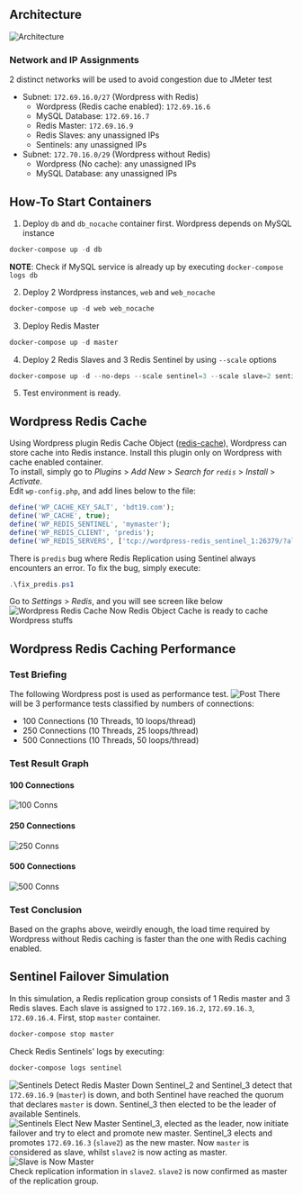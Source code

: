 ## Architecture
![Architecture](assets/architecture.png)
### Network and IP Assignments
2 distinct networks will be used to avoid congestion due to JMeter test
- Subnet: `172.69.16.0/27` (Wordpress with Redis)
  - Wordpress (Redis cache enabled): `172.69.16.6`
  - MySQL Database: `172.69.16.7`
  - Redis Master: `172.69.16.9`
  - Redis Slaves: any unassigned IPs
  - Sentinels: any unassigned IPs
- Subnet: `172.70.16.0/29` (Wordpress without Redis)
  - Wordpress (No cache): any unassigned IPs
  - MySQL Database: any unassigned IPs
## How-To Start Containers
1. Deploy `db` and `db_nocache` container first. Wordpress depends on MySQL instance 
```powershell
docker-compose up -d db
```
**NOTE**: Check if MySQL service is already up by executing `docker-compose logs db`

2. Deploy 2 Wordpress instances, `web` and `web_nocache`
```powershell
docker-compose up -d web web_nocache
```
3. Deploy Redis Master
```powershell
docker-compose up -d master
```
4. Deploy 2 Redis Slaves and 3 Redis Sentinel by using `--scale` options
```powershell
docker-compose up -d --no-deps --scale sentinel=3 --scale slave=2 sentinel slave
```
5. Test environment is ready.
## Wordpress Redis Cache
Using Wordpress plugin Redis Cache Object ([redis-cache](https://wordpress.org/plugins/redis-cache/)), Wordpress can store cache into Redis instance. Install this plugin only on Wordpress with cache enabled container.  
To install, simply go to *Plugins* > *Add New* > *Search for `redis`* > *Install* > *Activate*.  
Edit `wp-config.php`, and add lines below to the file:
```php
define('WP_CACHE_KEY_SALT', 'bdt19.com');
define('WP_CACHE', true);
define('WP_REDIS_SENTINEL', 'mymaster');
define('WP_REDIS_CLIENT', 'predis');
define('WP_REDIS_SERVERS', ['tcp://wordpress-redis_sentinel_1:26379/?alias=sen1', 'tcp://wordpress-redis_sentinel_2:26379/?alias=sen2', 'tcp://wordpress-redis_sentinel_3:26379/?alias=sen3']);
```
There is `predis` bug where Redis Replication using Sentinel always encounters an error. To fix the bug, simply execute:
```powershell
.\fix_predis.ps1
```
Go to *Settings* > *Redis*, and you will see screen like below
![Wordpress Redis Cache](assets/wp_redis_cache.png)
Now Redis Object Cache is ready to cache Wordpress stuffs
## Wordpress Redis Caching Performance
### Test Briefing
The following Wordpress post is used as performance test.
![Post](assets/test_page.png)
There will be 3 performance tests classified by numbers of connections:
- 100 Connections (10 Threads, 10 loops/thread)
- 250 Connections (10 Threads, 25 loops/thread)
- 500 Connections (10 Threads, 50 loops/thread)
### Test Result Graph
#### 100 Connections
![100 Conns](assets/test_result_100_conns.png)
#### 250 Connections
![250 Conns](assets/test_result_250_conns.png)
#### 500 Connections
![500 Conns](assets/test_result_500_conns.png)
### Test Conclusion
Based on the graphs above, weirdly enough, the load time required by Wordpress without Redis caching is faster than the one with Redis caching enabled.
## Sentinel Failover Simulation
In this simulation, a Redis replication group consists of 1 Redis master and 3 Redis slaves. Each slave is assigned to `172.169.16.2`, `172.69.16.3`, `172.69.16.4`. First, stop `master` container.
```powershell
docker-compose stop master
```
Check Redis Sentinels' logs by executing:
```powershell
docker-compose logs sentinel
```
![Sentinels Detect Redis Master Down](assets/sentinel_detect_master_down.png)
Sentinel_2 and Sentinel_3 detect that `172.69.16.9` (`master`) is down, and both Sentinel have reached the quorum that declares `master` is down. Sentinel_3 then elected to be the leader of available Sentinels.  
![Sentinels Elect New Master](assets/sentinel_switch_master.png)
Sentinel_3, elected as the leader, now initiate failover and try to elect and promote new master. Sentinel_3 elects and promotes `172.69.16.3` (`slave2`) as the new master. Now `master` is considered as slave, whilst `slave2` is now acting as master.  
![Slave is Now Master](assets/slave_is_now_master.png)  
Check replication information in `slave2`. `slave2` is now confirmed as master of the replication group.
